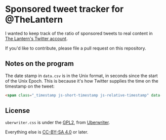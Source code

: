 # Sponsored tweet tracker for @TheLantern

I wanted to keep track of the ratio of sponsored tweets to real content in [The Lantern's Twitter account](https://twitter.com/thelantern/).

If you'd like to contribute, please file a pull request on this repository.

## Notes on the program

The date stamp in `data.csv` is in the Unix format, in seconds since the start of the Unix Epoch. This is because it's how Twitter supplies the time on the timestamp on the tweet:

```html
<span class="_timestamp js-short-timestamp js-relative-timestamp" data-time="1442098720" data-time-ms="1442098720000" data-long-form="true" aria-hidden="true">2h</span>
```

## License

`uberwriter.css` is under the [GPL2](https://www.gnu.org/licenses/old-licenses/gpl-2.0.txt), from [Uberwriter](https://launchpad.net/uberwriter).

Everything else is [CC-BY-SA 4.0](https://creativecommons.org/licenses/by-sa/4.0/) or later.
